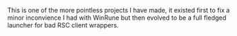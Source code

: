 This is one of the more pointless projects I have made, it existed first to fix a minor inconvience I had with WinRune but then evolved to be a full fledged launcher for bad RSC client wrappers.
